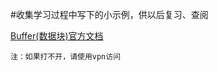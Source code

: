 #收集学习过程中写下的小示例，供以后复习、查阅

[Buffer(数据块)官方文档](http://nodejs.org/api/buffer.html)
~~~
注：如果打不开，请使用vpn访问
~~~